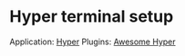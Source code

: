 # Hyper terminal setup

Application: [Hyper](https://hyper.is/)
Plugins: [Awesome Hyper](https://github.com/bnb/awesome-hyper)
